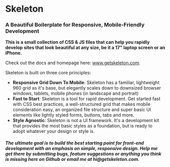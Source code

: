 <h1>Skeleton</h1> 
<h3>A Beautiful Boilerplate for Responsive, Mobile-Friendly Development</h3>
<p><strong>This is a small collection of CSS & JS files that can help you rapidly develop sites that look beautiful at any size, be it a 17" laptop screen or an iPhone.</strong></p>

<p>Check out the docs and homepage here: <a href="http://www.getskeleton.com">www.getskeleton.com</a>.</p>

<p>Skeleton is built on three core principles:</p>
<ul>
	<li><strong>Responsive Grid Down To Mobile</strong>: Skeleton has a familiar, lightweight 960 grid as it's base, but elegantly scales down to downsized browser windows, tablets, mobile phones (in landscape and portrait)</li>
	<li><strong>Fast to Start</strong>: Skeleton is a tool for rapid development. Get started fast with CSS best practices, a well-structured grid that makes mobile consideration easy, an organized file structure and super basic UI elements like lightly styled forms, buttons, tabs and more.</li>
	<li><strong>Style Agnostic</strong>: Skeleton is not a UI framework. It's a development kit that provides the most basic styles as a foundation, but is ready to adopt whatever your design or style is.</li>
</ul>

<h5>The ultimate goal is to build the best starting point for front-end development with an emphasis on simple, responsive design. Help me get there by submitting bugs, feature suggestions or anything you think is missing here on Github or email me at hi@getskeleton.com.</h5>